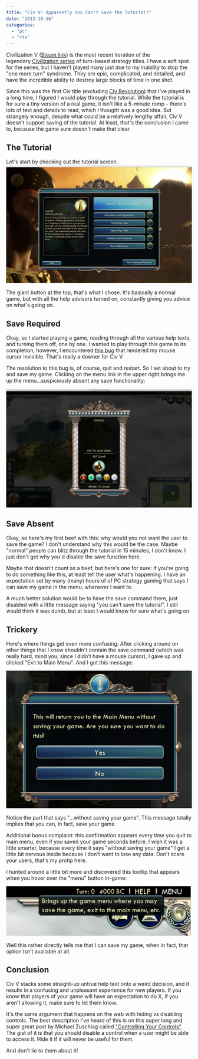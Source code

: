 ```yaml
---
title: "Civ V: Apparently You Can't Save the Tutorial?"
date: "2013-10-16"
categories: 
  - "pc"
  - "rts"
---
```


Civilization V ([Steam link](http://store.steampowered.com/app/8930/)) is the most recent iteration of the legendary [Civilization series](http://en.wikipedia.org/wiki/Civilization_(series)) of turn-based strategy titles. I have a soft spot for the series, but I haven't played many just due to my inability to stop the "one more turn" syndrome. They are epic, complicated, and detailed, and have the incredible ability to destroy large blocks of time in one shot.

Since this was the first Civ title (excluding [Civ Revolution](http://thatgamesux.com/post/a-case-study-in-how-not-to-handle-errors)) that I've played in a long time, I figured I would play through the tutorial. While the tutorial is for sure a tiny version of a real game, it isn't like a 5-minute romp - there's lots of text and details to read, which I thought was a good idea. But strangely enough, despite what could be a relatively lengthy affair, Civ V doesn't support saving of the tutorial. At least, that's the conclusion I came to, because the game sure doesn't make that clear.

## The Tutorial

Let's start by checking out the tutorial screen. [![civv-tutorial main screen](images/tutorial-main-screen-1024x653.png)](http://thatgamesux.com/wp-content/uploads/2013/10/tutorial-main-screen.png)

The giant button at the top, that's what I chose. It's basically a normal game, but with all the help advisors turned on, constantly giving you advice on what's going on.

## Save Required

Okay, so I started playing a game, reading through all the various help texts, and turning them off, one by one. I wanted to play through this game to its completion, however, I encountered [this bug](http://steamcommunity.com/app/8930/discussions/0/864969953356808105/) that rendered my mouse cursor invisible. That's really a downer for Civ V.

The resolution to this bug is, of course, quit and restart. So I set about to try and save my game. Clicking on the menu link in the upper right brings me up the menu...suspiciously absent any save functionality:

[![civv-in game menu](images/in-game-menu-1024x653.png)](http://thatgamesux.com/wp-content/uploads/2013/10/in-game-menu.png)

## Save Absent

Okay, so here's my first beef with this: why would you not want the user to save the game? I don't understand why this would be the case. Maybe "normal" people can blitz through the tutorial in 15 minutes, I don't know. I just don't get why you'd disable the save function here.

Maybe that doesn't count as a beef, but here's one for sure: if you're going to do something like this, at least tell the user what's happening. I have an expectation set by many (many) hours of of PC strategy gaming that says I can save my game in the menu, whenever I want to.

A much better solution would be to have the save command there, just disabled with a little message saying "you can't save the tutorial". I still would think it was dumb, but at least I would know for sure what's going on.

## Trickery

Here's where things get even more confusing. After clicking around on other things that I knew shouldn't contain the save command (which was really hard, mind you, since I didn't have a mouse cursor), I gave up and clicked "Exit to Main Menu". And I got this message:

[![civv-are you sure](images/are-you-sure-cropped.png)](http://thatgamesux.com/wp-content/uploads/2013/10/are-you-sure-cropped.png)

Notice the part that says "...without saving your game". This message totally implies that you can, in fact, save your game.

Additional bonus complaint: this confirmation appears every time you quit to main menu, even if you saved your game seconds before. I wish it was a little smarter, because every time it says "without saving your game" I get a little bit nervous inside because I don't want to lose any data. Don't scare your users, that's my protip here.

I hunted around a little bit more and discovered this tooltip that appears when you hover over the "menu" button in-game:

[![civv-save hover-cropped](images/save-hover-cropped.png)](http://thatgamesux.com/wp-content/uploads/2013/10/save-hover-cropped.png)

Well this rather directly tells me that I can save my game, when in fact, that option isn't available at all.

## Conclusion

Civ V stacks some straight-up untrue help text onto a weird decision, and it results in a confusing and unpleasant experience for new players. If you know that players of your game will have an expectation to do X, if you aren't allowing it, make sure to let them know.

It's the same argument that happens on the web with hiding vs disabling controls. The best description I've heard of this is on this super long and super great post by Michael Zuschlag called ["Controlling Your Controls"](http://www.zuschlogin.com/?p=40). The gist of it is that you should disable a control when a user might be able to access it. Hide it if it will never be useful for them.

And don't lie to them about it!
